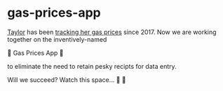 # gas-prices-app

[Taylor](https://github.com/aibhleog) has been [tracking her gas prices](https://github.com/aibhleog/gas-prices) since 2017.
Now we are working together on the inventively-named

:star2: Gas Prices App :star2:

to eliminate the need to retain pesky recipts for data entry.

Will we succeed? 
Watch this space...
🚙 🚗
